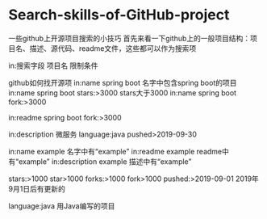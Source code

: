 # Search-skills-of-GitHub-project

一些github上开源项目搜索的小技巧 首先来看一下github上的一般项目结构：项目名、描述、源代码、readme文件，这些都可以作为搜索项

in:搜索字段 项目名 限制条件

github如何找开源项 in:name spring boot 名字中包含spring boot的项目 in:name spring boot stars:>3000 stars大于3000 in:name spring boot fork:>3000

in:readme spring boot fork:>3000

in:description 微服务 language:java pushed>2019-09-30

in:name example 名字中有“example” in:readme example readme中有“example” in:description example 描述中有“example”

stars:>1000 star>1000 forks:>1000 fork>1000 pushed:>2019-09-01 2019年9月1日后有更新的

language:java 用Java编写的项目

